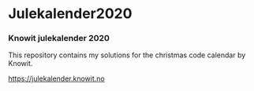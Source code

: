 # Julekalender2020

### Knowit julekalender 2020

This repository contains my solutions for the christmas code calendar by Knowit.

https://julekalender.knowit.no
